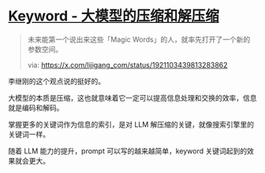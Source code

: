 # [Keyword - 大模型的压缩和解压缩](https://github.com/VandeeFeng/gitmemo/issues/56)

>  未来能第一个说出来这些「Magic Words」的人，就率先打开了一个新的参数空间。
> 
>  via: https://x.com/lijigang_com/status/1921103439813283862

李继刚的这个观点说的挺好的。

大模型的本质是压缩，这也就意味着它一定可以提高信息处理和交换的效率，信息就是编码和解码。

掌握更多的关键词作为信息的索引，是对 LLM 解压缩的关键，就像搜索引擎里的关键词一样。

随着 LLM 能力的提升，prompt 可以写的越来越简单，keyword 关键词起到的效果就会更大。